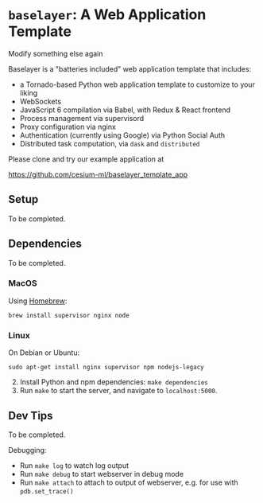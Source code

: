 # `baselayer`: A Web Application Template

Modify something else again

Baselayer is a "batteries included" web application template that includes:

- a Tornado-based Python web application template to customize to your liking
- WebSockets
- JavaScript 6 compilation via Babel, with Redux & React frontend
- Process management via supervisord
- Proxy configuration via nginx
- Authentication (currently using Google) via Python Social Auth
- Distributed task computation, via `dask` and `distributed`

Please clone and try our example application at

https://github.com/cesium-ml/baselayer_template_app

## Setup

To be completed.

## Dependencies

To be completed.

### MacOS

Using [Homebrew](http://brew.sh/):

`brew install supervisor nginx node`

### Linux

On Debian or Ubuntu:
```
sudo apt-get install nginx supervisor npm nodejs-legacy
```

2. Install Python and npm dependencies: `make dependencies`
3. Run `make` to start the server, and navigate to `localhost:5000`.

## Dev Tips

To be completed.

Debugging:


- Run `make log` to watch log output
- Run `make debug` to start webserver in debug mode
- Run `make attach` to attach to output of webserver, e.g. for use with `pdb.set_trace()`

